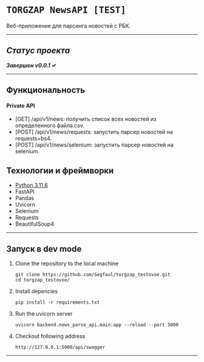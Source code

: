 # `TORGZAP NewsAPI [TEST]`

Веб-приложение для парсинга новостей с РБК.
___

## *Статус проекта*

***Завершен v0.0.1 &#10003;***
___
## Функциональность
#### Private API
- [GET] /api/v1/news: получить список всех новостей из определенного файла.csv.
- [POST] /api/v1/news/requests: запустить парсер новостей на requests+bs4.
- [POST] /api/v1/news/selenium: запустить парсер новостей на selenium.

## Технологии и фреймворки
- [Python 3.11.6](https://www.python.org/downloads/release/python-3116/)
- FastAPI
- Pandas
- Uvicorn
- Selenium
- Requests
- BeautifulSoup4
___

## Запуск в dev mode

1. Clone the repository to the local machine

    ```shell
    git clone https://github.com/Segfaul/torgzap_testovoe.git
    cd torgzap_testovoe/
    ```

2. Install depencies

    ```shell
    pip install -r requirements.txt
    ```

3. Run the uvicorn server

    ```shell
    uvicorn backend.news_parse_api.main:app --reload --port 5000
    ```

4. Checkout following address

    ```shell
    http://127.0.0.1:5000/api/swagger
    ```
___